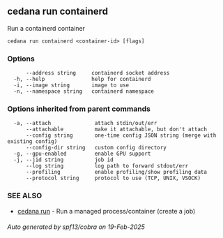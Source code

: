 ## cedana run containerd

Run a containerd container

```
cedana run containerd <container-id> [flags]
```

### Options

```
      --address string     containerd socket address
  -h, --help               help for containerd
  -i, --image string       image to use
  -n, --namespace string   containerd namespace
```

### Options inherited from parent commands

```
  -a, --attach              attach stdin/out/err
      --attachable          make it attachable, but don't attach
      --config string       one-time config JSON string (merge with existing config)
      --config-dir string   custom config directory
  -g, --gpu-enabled         enable GPU support
  -j, --jid string          job id
      --log string          log path to forward stdout/err
      --profiling           enable profiling/show profiling data
      --protocol string     protocol to use (TCP, UNIX, VSOCK)
```

### SEE ALSO

* [cedana run](cedana_run.md)	 - Run a managed process/container (create a job)

###### Auto generated by spf13/cobra on 19-Feb-2025
